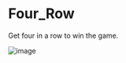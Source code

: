 # Four_Row
Get four in a row to win the game.

![image](https://github.com/user-attachments/assets/6aa2ebea-d20f-41db-9932-f51c2e058721)
